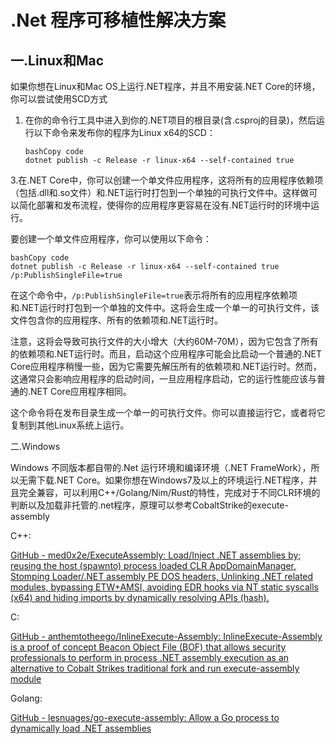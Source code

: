 # .Net 程序可移植性解决方案

## 一.Linux和Mac

如果你想在Linux和Mac OS上运行.NET程序，并且不用安装.NET Core的环境，你可以尝试使用SCD方式

1. 在你的命令行工具中进入到你的.NET项目的根目录(含.csproj的目录)，然后运行以下命令来发布你的程序为Linux x64的SCD：

   ```
   bashCopy code
   dotnet publish -c Release -r linux-x64 --self-contained true
   ```

3.在.NET Core中，你可以创建一个单文件应用程序，这将所有的应用程序依赖项（包括.dll和.so文件）和.NET运行时打包到一个单独的可执行文件中。这样做可以简化部署和发布流程，使得你的应用程序更容易在没有.NET运行时的环境中运行。

要创建一个单文件应用程序，你可以使用以下命令：

```
bashCopy code
dotnet publish -c Release -r linux-x64 --self-contained true /p:PublishSingleFile=true
```

在这个命令中，`/p:PublishSingleFile=true`表示将所有的应用程序依赖项和.NET运行时打包到一个单独的文件中。这将会生成一个单一的可执行文件，该文件包含你的应用程序、所有的依赖项和.NET运行时。

注意，这将会导致可执行文件的大小增大（大约60M-70M），因为它包含了所有的依赖项和.NET运行时。而且，启动这个应用程序可能会比启动一个普通的.NET Core应用程序稍慢一些，因为它需要先解压所有的依赖项和.NET运行时。然而，这通常只会影响应用程序的启动时间，一旦应用程序启动，它的运行性能应该与普通的.NET Core应用程序相同。

这个命令将在发布目录生成一个单一的可执行文件。你可以直接运行它，或者将它复制到其他Linux系统上运行。



二.Windows

Windows 不同版本都自带的.Net 运行环境和编译环境（.NET FrameWork），所以无需下载.NET Core。如果你想在Windows7及以上的环境运行.NET程序，并且完全兼容，可以利用C++/Golang/Nim/Rust的特性，完成对于不同CLR环境的判断以及加载非托管的.net程序，原理可以参考CobaltStrike的execute-assembly

C++:

[GitHub - med0x2e/ExecuteAssembly: Load/Inject .NET assemblies by; reusing the host (spawnto) process loaded CLR AppDomainManager, Stomping Loader/.NET assembly PE DOS headers, Unlinking .NET related modules, bypassing ETW+AMSI, avoiding EDR hooks via NT static syscalls (x64) and hiding imports by dynamically resolving APIs (hash).](https://github.com/med0x2e/ExecuteAssembly)



C:

[GitHub - anthemtotheego/InlineExecute-Assembly: InlineExecute-Assembly is a proof of concept Beacon Object File (BOF) that allows security professionals to perform in process .NET assembly execution as an alternative to Cobalt Strikes traditional fork and run execute-assembly module](https://github.com/anthemtotheego/InlineExecute-Assembly)



Golang:

[GitHub - lesnuages/go-execute-assembly: Allow a Go process to dynamically load .NET assemblies](https://github.com/lesnuages/go-execute-assembly)

